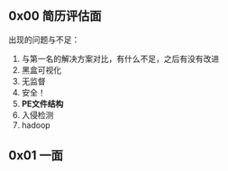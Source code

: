 ## 0x00 简历评估面

出现的问题与不足：

1. 与第一名的解决方案对比，有什么不足，之后有没有改进
2. 黑盒可视化
3. 无监督
4. 安全！
5. **PE文件结构**
6. 入侵检测
7. hadoop

## 0x01 一面

